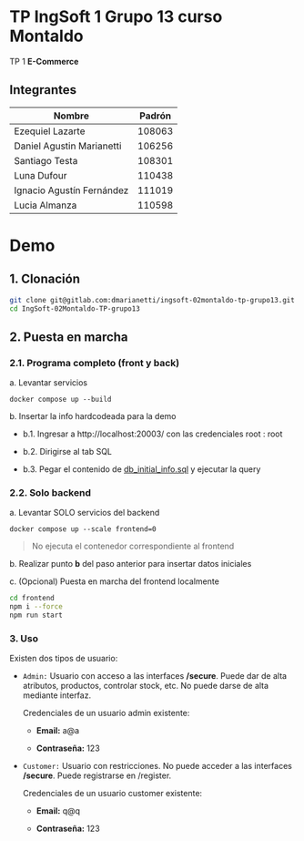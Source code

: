 # TP IngSoft 1 Grupo 13 curso Montaldo

TP 1 **E-Commerce**

## Integrantes

| Nombre | Padrón |
| ------ | ------ |
| Ezequiel Lazarte | 108063 |
| Daniel Agustin Marianetti | 106256 |
| Santiago Testa | 108301 | 
| Luna Dufour | 110438 |
| Ignacio Agustín Fernández | 111019 |
| Lucia Almanza | 110598 |

# Demo

## 1. Clonación
```bash
git clone git@gitlab.com:dmarianetti/ingsoft-02montaldo-tp-grupo13.git
cd IngSoft-02Montaldo-TP-grupo13
```
## 2. Puesta en marcha

### 2.1. Programa completo (front y back)
a. Levantar servicios
```
docker compose up --build
```
b. Insertar la info hardcodeada para la demo

- b.1. Ingresar a http://localhost:20003/ con las credenciales root : root

- b.2. Dirigirse al tab SQL

- b.3. Pegar el contenido de [db_initial_info.sql](backend\db_initial_info.sql) y ejecutar la query

### 2.2. Solo backend 
a. Levantar SOLO servicios del backend
```
docker compose up --scale frontend=0
```
> No ejecuta el contenedor correspondiente al frontend

b. Realizar punto **b** del paso anterior para insertar datos iniciales

c. (Opcional) Puesta en marcha del frontend localmente

```bash
cd frontend
npm i --force
npm run start
```

### 3. Uso

Existen dos tipos de usuario: 
- `Admin:` Usuario con acceso a las interfaces **/secure**. Puede dar de alta atributos, productos, controlar stock, etc. No puede darse de alta mediante interfaz.

    Credenciales de un usuario admin existente: 

    - **Email:** a@a

    - **Contraseña:** 123


- `Customer:` Usuario con restricciones. No puede acceder a las interfaces **/secure**. Puede registrarse en /register.


    Credenciales de un usuario customer existente: 

    - **Email:** q@q

    - **Contraseña:** 123
